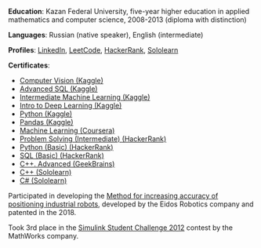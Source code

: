 **Education**:
Kazan Federal University,
five-year higher education in applied mathematics and computer science,
2008-2013 (diploma with distinction)

**Languages**: Russian (native speaker), English (intermediate)

**Profiles**: [LinkedIn](https://www.linkedin.com/in/artemiysmekhov84), [LeetCode](https://leetcode.com/artemiysmekhov84), [HackerRank](https://www.hackerrank.com/artemiysmekhov84), [Sololearn](https://www.sololearn.com/Profile/587411)

**Certificates**:

- [Computer Vision (Kaggle)](https://www.kaggle.com/learn/certification/artemiysmekhov84/computer-vision)
- [Advanced SQL (Kaggle)](https://www.kaggle.com/learn/certification/artemiysmekhov84/advanced-sql)
- [Intermediate Machine Learning (Kaggle)](https://www.kaggle.com/learn/certification/artemiysmekhov84/intermediate-machine-learning)
- [Intro to Deep Learning (Kaggle)](https://www.kaggle.com/learn/certification/artemiysmekhov84/intro-to-deep-learning)
- [Python (Kaggle)](https://www.kaggle.com/learn/certification/artemiysmekhov84/python)
- [Pandas (Kaggle)](https://www.kaggle.com/learn/certification/artemiysmekhov84/pandas)
- [Machine Learning (Coursera)](https://www.coursera.org/account/accomplishments/certificate/2FHFPN4Q363H)
- [Problem Solving (Intermediate) (HackerRank)](https://www.hackerrank.com/certificates/3d510e02855b)
- [Python (Basic) (HackerRank)](https://www.hackerrank.com/certificates/96f24f0e3cf1)
- [SQL (Basic) (HackerRank)](https://www.hackerrank.com/certificates/b48cd6b7716d)
- [C++. Advanced (GeekBrains)](https://gb.ru/certificates/54173.en)
- [C++ (Sololearn)](https://www.sololearn.com/certificates/CT-VUTJVIAC)
- [C# (Sololearn)](https://www.sololearn.com/certificates/CT-W0X363LO)

Participated in developing the [Method for increasing accuracy of positioning industrial robots](https://patents.google.com/patent/RU2671787C1/en), developed by the Eidos Robotics company and patented in the 2018.

Took 3rd place in the [Simulink Student Challenge 2012](https://blogs.mathworks.com/simulink/2013/01/07/congratulations-to-the-winners-of-the-2012-simulink-student-challenge) contest by the MathWorks company.
